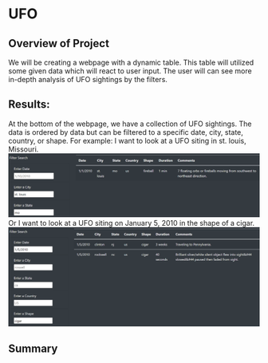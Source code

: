 # UFO
## Overview of Project
We will be creating a webpage with a dynamic table. This table will utilized some given data which will react to user input. The user will can see more in-depth analysis of UFO sightings by the filters.
## Results:
At the bottom of the webpage, we have a collection of UFO sightings. The data is ordered by data but can be filtered to a specific date, city, state, country, or shape. For example: I want to look at a UFO siting in st. louis, Missouri.<br/>
![citystate](static/images/citystate.png)<br/>
Or I want to look at a UFO siting on January 5, 2010 in the shape of a cigar.<br/>
![dateshape](static/images/dateshape.png)<br/>

## Summary
